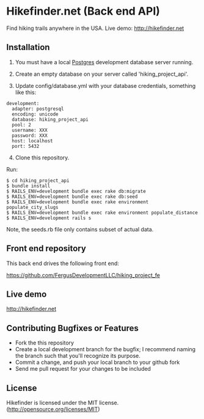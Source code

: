 # Hikefinder.net (Back end API)

Find hiking trails anywhere in the USA. Live demo: http://hikefinder.net

## Installation

1. You must have a local [Postgres](https://www.postgresql.org/) development database server running. 

2. Create an empty database on your server called 'hiking_project_api'.

3. Update config/database.yml with your database credentials, something like this:

```
development:
  adapter: postgresql
  encoding: unicode
  database: hiking_project_api
  pool: 2
  username: XXX
  password: XXX
  host: localhost
  port: 5432
```

4. Clone this repository.

Run:

```
$ cd hiking_project_api
$ bundle install
$ RAILS_ENV=development bundle exec rake db:migrate 
$ RAILS_ENV=development bundle exec rake db:seed
$ RAILS_ENV=development bundle exec rake environment populate_city_slugs
$ RAILS_ENV=development bundle exec rake environment populate_distance
$ RAILS_ENV=development rails s
```

Note, the seeds.rb file only contains subset of actual data.

## Front end repository

This back end drives the following front end:

https://github.com/FergusDevelopmentLLC/hiking_project_fe


## Live demo

http://hikefinder.net

## Contributing Bugfixes or Features

* Fork the this repository
* Create a local development branch for the bugfix; I recommend naming the branch such that you'll recognize its purpose.
* Commit a change, and push your local branch to your github fork
* Send me pull request for your changes to be included

## License

Hikefinder is licensed under the MIT license. (http://opensource.org/licenses/MIT)